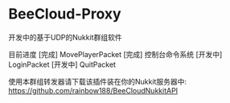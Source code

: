 # BeeCloud-Proxy
开发中的基于UDP的Nukkit群组软件

目前进度
[完成] MovePlayerPacket
[完成] 控制台命令系统
[开发中] LoginPacket
[开发中] QuitPacket

使用本群组转发器请下载该插件装在你的Nukkit服务器中:
https://github.com/rainbow188/BeeCloudNukkitAPI
